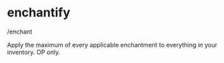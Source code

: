 # enchantify
/enchant

Apply the maximum of every applicable enchantment to everything in your inventory. OP only.
